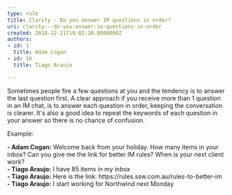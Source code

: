 ```yaml
---
type: rule
title: Clarity - Do you answer IM questions in order?
uri: clarity---do-you-answer-im-questions-in-order
created: 2018-12-11T19:02:10.0000000Z
authors:
- id: 1
  title: Adam Cogan
- id: 16
  title: Tiago Araujo

---
```




<span class='intro'> <p class="ssw15-rteElement-P">Sometimes people fire a few questions at you and the tendency is to answer the last question first. A clear approach if you receive more than 1&#160;question in an IM chat, is to answer each question&#160;in order, keeping the conversation is clearer. It's also a good idea to repeat the keywords of each question in your answer so there is no chance of confusion.<br></p> </span>

<p>Example&#58;<br></p><p class="ssw15-rteElement-GreyBox"><b>- Adam Cogan&#58;</b> Welcome back from your holiday.&#160;​How many items in your inbox? Can you give me the link for better IM rules? When is your next client work? <br><b>- Tiago Araujo&#58;</b> I have 85 items in my inbox<br><b>- Tiago Araujo&#58;</b> Here is the link&#58;&#160;https&#58;//rules.ssw.com.au/rules-to-better-im <br><b>- Tiago Araujo&#58;</b> I start working for Northwind next Monday<br></p>


